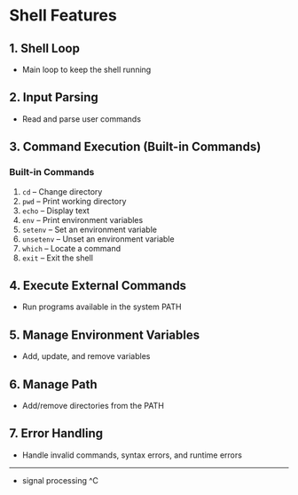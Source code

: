 # Shell Features

## 1. Shell Loop

- Main loop to keep the shell running

## 2. Input Parsing

- Read and parse user commands

## 3. Command Execution (Built-in Commands)

### Built-in Commands

1. `cd` – Change directory  
2. `pwd` – Print working directory  
3. `echo` – Display text  
4. `env` – Print environment variables  
5. `setenv` – Set an environment variable  
6. `unsetenv` – Unset an environment variable  
7. `which` – Locate a command  
8. `exit` – Exit the shell  

## 4. Execute External Commands

- Run programs available in the system PATH

## 5. Manage Environment Variables

- Add, update, and remove variables

## 6. Manage Path

- Add/remove directories from the PATH

## 7. Error Handling

- Handle invalid commands, syntax errors, and runtime errors

---
- signal processing ^C